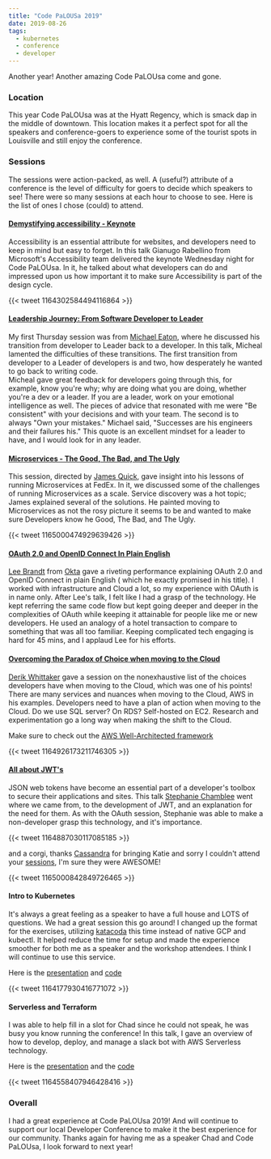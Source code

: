 ```yaml
---
title: "Code PaLOUSa 2019"
date: 2019-08-26
tags:
  - kubernetes
  - conference
  - developer
---
```



Another year! Another amazing Code PaLOUsa come and gone. 

### Location

This year Code PaLOUsa was at the Hyatt Regency, which is smack dap in the middle of downtown. This location makes it a
 perfect spot for all the speakers and conference-goers to experience some of the tourist spots in Louisville and still enjoy the conference. 
    
### Sessions 

The sessions were action-packed, as well. A (useful?) attribute of a conference is the level of difficulty for goers to decide which speakers to see! There were so many sessions at each hour to choose to see. Here is the list of ones I chose (could) to attend. 

#### [Demystifying accessibility - Keynote](http://www.codepalousa.com/Sessions/1622)

Accessibility is an essential attribute for websites, and developers need to keep in mind but easy to forget. In this talk 
Gianugo Rabellino from Microsoft's Accessibility team delivered the keynote Wednesday night for Code PaLOUsa. 
In it, he talked about what developers can do and impressed upon us how important it to make sure Accessibility is part of the design cycle. 

{{< tweet 1164302584494116864 >}}

#### [Leadership Journey: From Software Developer to Leader](http://www.codepalousa.com/Sessions/1442)

My first Thursday session was from [Michael Eaton](https://twitter.com/mjeaton), where he discussed his transition from developer to Leader back to a developer. In this talk, Micheal lamented the difficulties of these transitions. The first 
transition from developer to a Leader of developers is and two, how desperately he wanted to go back to writing code.  
Micheal gave great feedback for developers going through this, for example, know you're why; why are doing what you are 
doing, whether you're a dev or a leader. If you are a leader, work on your emotional intelligence as well. The pieces 
of advice that resonated with me were "Be consistent" with your decisions and with your team. The second is to always 
"Own your mistakes." Michael said, "Successes are his engineers and their failures his." This quote is an excellent 
mindset for a leader to have, and I would look for in any leader. 

#### [Microservices - The Good, The Bad, and The Ugly](http://www.codepalousa.com/Sessions/1590)

This session, directed by [James Quick](https://twitter.com/jamesqquick), gave insight into his lessons of running 
Microservices at FedEx.  In it, we discussed some of the challenges of running Microservices as a scale. Service discovery 
was a hot topic; James explained several of the solutions. He painted moving to Microservices as not the rosy picture it 
seems to be and wanted to make sure Developers know he Good, The Bad, and The Ugly.  

{{< tweet 1165000474929639426 >}}

#### [OAuth 2.0 and OpenID Connect In Plain English](http://www.codepalousa.com/Sessions/1625)

[Lee Brandt](https://twitter.com/leebrandt) from [Okta](https://www.okta.com/) gave a riveting performance explaining 
OAuth 2.0 and OpenID Connect in plain English ( which he exactly promised in his title). I worked with infrastructure 
and Cloud a lot, so my experience with OAuth is in name only. After Lee's talk, I felt like I had a grasp of the 
technology.  He kept referring the same code flow but kept going deeper and deeper in the complexities of OAuth while 
keeping it attainable for people like me or new developers. He used an analogy of a hotel transaction to compare to 
something that was all too familiar. Keeping complicated tech engaging is hard for 45 mins, and I applaud Lee for his 
efforts. 

#### [Overcoming the Paradox of Choice when moving to the Cloud](http://www.codepalousa.com/Sessions/1437)

[Derik Whittaker](https://twitter.com/derikwhittaker) gave a session on the nonexhaustive list of the choices developers
 have when moving to the Cloud, which was one of his points! There are many services and nuances when moving to the 
 Cloud, AWS in his examples. Developers need to have a plan of action when moving to the Cloud. Do we use SQL server? 
 On RDS? Self-hosted on EC2.  Research and experimentation go a long way when making the shift to the Cloud. 
 
Make sure to check out the [AWS Well-Architected framework](https://aws.amazon.com/architecture/well-architected/)

{{< tweet 1164926173211746305 >}}

#### [All about JWT's](http://www.codepalousa.com/Sessions/1586) 

JSON web tokens have become an essential part of a developer's toolbox to secure their applications and sites. 
This talk [Stephanie Chamblee](https://twitter.com/stephchamblee) went where we came from, to the development of JWT,
 and an explanation for the need for them. As with the OAuth session, Stephanie was able to make a non-developer grasp 
 this technology, and it's importance. 

{{< tweet 1164887030117085185 >}}

and a corgi, thanks [Cassandra](https://twitter.com/cassandrafaris) for bringing Katie and sorry I couldn't attend 
your [sessions](http://www.codepalousa.com/SpeakerDetails/B2651A92-9F8D-4979-A0C7-7722BB6FB29B), I'm sure they were 
AWESOME!

{{< tweet 1165000842849726465 >}}


#### Intro to Kubernetes 

It's always a great feeling as a speaker to have a full house and LOTS of questions. We had a great session this go 
around! I changed up the format for the exercises, utilizing [katacoda](https://www.katacoda.com/contino/courses/kubernetes)
this time instead of native GCP and kubectl.  It helped reduce the time for setup and made the experience smoother for both me 
as a speaker and the workshop attendees. I think I will continue to use this service.  

Here is the [presentation](https://contino.github.io/intro-k8) and [code](https://github.com/contino/intro-k8)

{{< tweet 1164177930416771072 >}}

#### Serverless and Terraform 

I was able to help fill in a slot for Chad since he could not speak, he was busy you know running the conference! In 
this talk, I gave an overview of how to develop, deploy, and manage a slack bot with AWS Serverless technology. 

Here is the [presentation](https://strongjz.github.io/dfw-hashi/) and the [code](https://github.com/strongjz/slack-bucks)

{{< tweet 1164558407946428416 >}}

### Overall 

I had a great experience at Code PaLOUsa 2019! And will continue to support our local Developer Conference to make it 
the best experience for our community. Thanks again for having me as a speaker Chad and Code PaLOUsa, I look forward to 
next year! 


